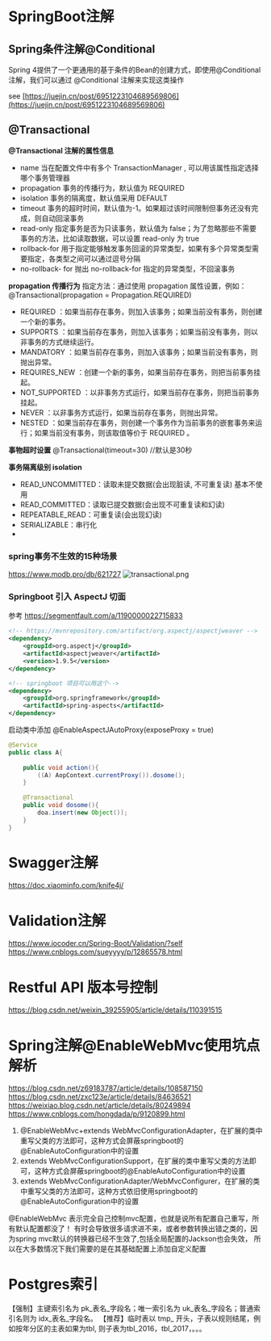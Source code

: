 # SpringBoot注解
## Spring条件注解@Conditional
Spring 4提供了一个更通用的基于条件的Bean的创建方式，即使用@Conditional注解，我们可以通过 @Conditional 注解来实现这类操作
 
see [https://juejin.cn/post/6951223104689569806](https://juejin.cn/post/6951223104689569806)

## @Transactional
**@Transactional 注解的属性信息**

* name	当在配置文件中有多个 TransactionManager , 可以用该属性指定选择哪个事务管理器
* propagation	事务的传播行为，默认值为 REQUIRED
* isolation	事务的隔离度，默认值采用 DEFAULT
* timeout	事务的超时时间，默认值为-1。如果超过该时间限制但事务还没有完成，则自动回滚事务
* read-only	指定事务是否为只读事务，默认值为 false；为了忽略那些不需要事务的方法，比如读取数据，可以设置 read-only 为 true
* rollback-for	用于指定能够触发事务回滚的异常类型，如果有多个异常类型需要指定，各类型之间可以通过逗号分隔
* no-rollback- for	抛出 no-rollback-for 指定的异常类型，不回滚事务

**propagation 传播行为**
指定方法：通过使用 propagation 属性设置，例如：@Transactional(propagation = Propagation.REQUIRED)
* REQUIRED ：如果当前存在事务，则加入该事务；如果当前没有事务，则创建一个新的事务。
* SUPPORTS ：如果当前存在事务，则加入该事务；如果当前没有事务，则以非事务的方式继续运行。
* MANDATORY ：如果当前存在事务，则加入该事务；如果当前没有事务，则抛出异常。
* REQUIRES_NEW ：创建一个新的事务，如果当前存在事务，则把当前事务挂起。
* NOT_SUPPORTED ：以非事务方式运行，如果当前存在事务，则把当前事务挂起。
* NEVER ：以非事务方式运行，如果当前存在事务，则抛出异常。
* NESTED ：如果当前存在事务，则创建一个事务作为当前事务的嵌套事务来运行；如果当前没有事务，则该取值等价于 REQUIRED 。


**事物超时设置**
@Transactional(timeout=30) //默认是30秒

**事务隔离级别 isolation**
* READ_UNCOMMITTED：读取未提交数据(会出现脏读, 不可重复读) 基本不使用
* READ_COMMITTED：读取已提交数据(会出现不可重复读和幻读)
* REPEATABLE_READ：可重复读(会出现幻读)
* SERIALIZABLE：串行化
* 
### spring事务不生效的15种场景
https://www.modb.pro/db/621727
![transactional.png](transactional.png)


### Springboot 引入 AspectJ 切面
参考 https://segmentfault.com/a/1190000022715833

```xml
<!-- https://mvnrepository.com/artifact/org.aspectj/aspectjweaver -->
<dependency>
    <groupId>org.aspectj</groupId>
    <artifactId>aspectjweaver</artifactId>
    <version>1.9.5</version>
</dependency>

<!-- springboot 项目可以用这个-->
<dependency>
    <groupId>org.springframework</groupId>
    <artifactId>spring-aspects</artifactId>
</dependency>

```

启动类中添加 @EnableAspectJAutoProxy(exposeProxy = true)
```java
@Service
public class A{
    
    public void action(){
        ((A) AopContext.currentProxy()).dosome();
    }
    
    @Transactional
    public void dosome(){
        doa.insert(new Object());
    }
}
```


# Swagger注解
https://doc.xiaominfo.com/knife4j/

# Validation注解
https://www.iocoder.cn/Spring-Boot/Validation/?self
https://www.cnblogs.com/sueyyyy/p/12865578.html

# Restful API 版本号控制
https://blog.csdn.net/weixin_39255905/article/details/110391515


# Spring注解@EnableWebMvc使用坑点解析
https://blog.csdn.net/z69183787/article/details/108587150
https://blog.csdn.net/zxc123e/article/details/84636521
https://weixiao.blog.csdn.net/article/details/80249894
https://www.cnblogs.com/hongdada/p/9120899.html

1. @EnableWebMvc+extends WebMvcConfigurationAdapter，在扩展的类中重写父类的方法即可，这种方式会屏蔽springboot的@EnableAutoConfiguration中的设置
2. extends WebMvcConfigurationSupport，在扩展的类中重写父类的方法即可，这种方式会屏蔽springboot的@EnableAutoConfiguration中的设置
3. extends WebMvcConfigurationAdapter/WebMvcConfigurer，在扩展的类中重写父类的方法即可，这种方式依旧使用springboot的@EnableAutoConfiguration中的设置


@EnableWebMvc
表示完全自己控制mvc配置，也就是说所有配置自己重写，所有默认配置都没了！
有时会导致很多请求进不来，或者参数转换出错之类的，因为spring mvc默认的转换器已经不生效了,包括全局配置的Jackson也会失效，
所以在大多数情况下我们需要的是在其基础配置上添加自定义配置


# Postgres索引
【强制】主键索引名为 pk_表名_字段名；唯一索引名为 uk_表名_字段名；普通索引名则为 idx_表名_字段名。
【推荐】临时表以 tmp_ 开头，子表以规则结尾，例如按年分区的主表如果为tbl, 则子表为tbl_2016，tbl_2017，。。。

